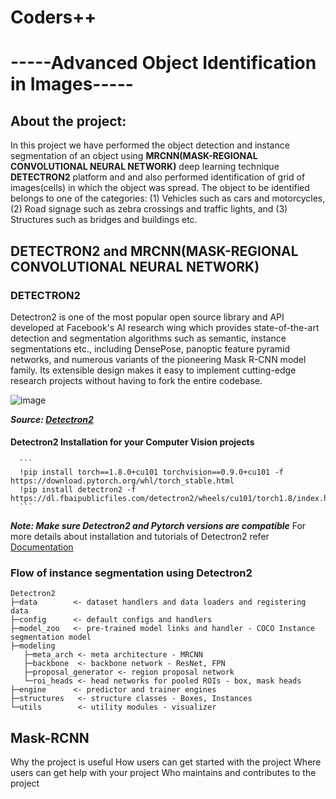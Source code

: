 # Coders++
# -----Advanced Object Identification in Images-----

## About the project:
   In this project we have performed the object detection and instance segmentation of an object using **MRCNN(MASK-REGIONAL CONVOLUTIONAL NEURAL NETWORK)** deep learning technique **DETECTRON2** platform and and also performed identification of grid of images(cells) in which the object was spread. The object to be identified belongs to one of the categories: (1) Vehicles such as cars and motorcycles, (2) Road signage such as zebra crossings and traffic lights, and (3) Structures such as bridges and buildings etc.
   
## DETECTRON2 and MRCNN(MASK-REGIONAL CONVOLUTIONAL NEURAL NETWORK)
   ### DETECTRON2
   Detectron2 is one of the most popular open source library and API developed at Facebook's AI research wing which provides state-of-the-art detection and segmentation algorithms such as semantic, instance segmentations etc., including DensePose, panoptic feature pyramid networks, and numerous variants of the pioneering Mask R-CNN model family. Its extensible design makes it easy to implement cutting-edge research projects without having to fork the entire codebase.
   
   ![image](https://user-images.githubusercontent.com/86351798/144848471-4662edfe-32ba-4f8c-baac-a0bbbd4af9ae.png)
   
   ***Source: [Detectron2](https://ai.facebook.com/blog/-detectron2-a-pytorch-based-modular-object-detection-library-/)***
   #### Detectron2 Installation for your Computer Vision projects
      ```
      !pip install torch==1.8.0+cu101 torchvision==0.9.0+cu101 -f https://download.pytorch.org/whl/torch_stable.html
      !pip install detectron2 -f https://dl.fbaipublicfiles.com/detectron2/wheels/cu101/torch1.8/index.html
      ```
   ***Note: Make sure Detectron2 and Pytorch versions are compatible***
   For more details about installation and tutorials of Detectron2 refer [Documentation](https://detectron2.readthedocs.io/en/latest/notes/benchmarks.html)
   
   ### Flow of instance segmentation using Detectron2
   ```
   Detectron2
   ├─data        <- dataset handlers and data loaders and registering data
   ├─config      <- default configs and handlers
   ├─model_zoo   <- pre-trained model links and handler - COCO Instance segmentation model
   ├─modeling   
      ├─meta_arch <- meta architecture - MRCNN
      ├─backbone  <- backbone network - ResNet, FPN
      ├─proposal_generator <- region proposal network
      └─roi_heads <- head networks for pooled ROIs - box, mask heads
   ├─engine      <- predictor and trainer engines
   ├─structures   <- structure classes - Boxes, Instances
   └─utils        <- utility modules - visualizer
   ```
   ## Mask-RCNN
   
Why the project is useful
How users can get started with the project
Where users can get help with your project
Who maintains and contributes to the project



   
